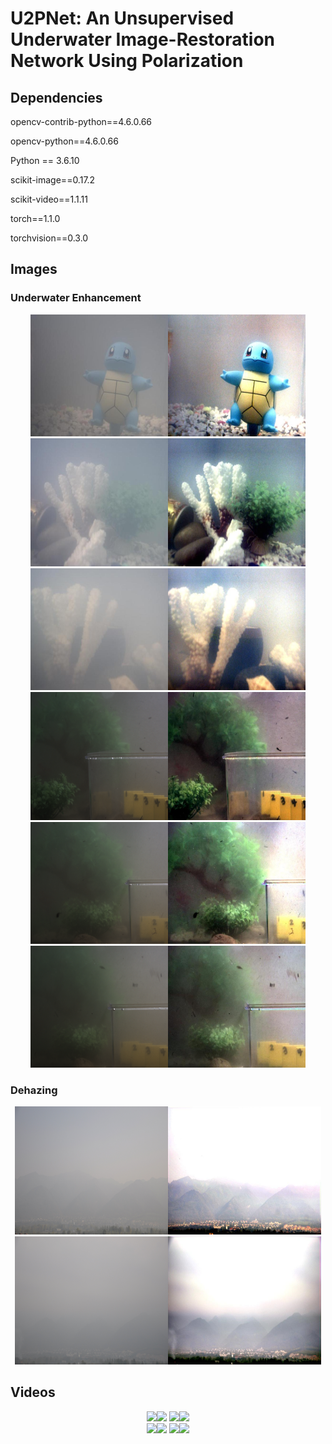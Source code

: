 <div align=left><div>

# U2PNet: An Unsupervised Underwater Image-Restoration Network Using Polarization

<div align=left><div>

## Dependencies

opencv-contrib-python==4.6.0.66

opencv-python==4.6.0.66

Python == 3.6.10

scikit-image==0.17.2

scikit-video==1.1.11

torch==1.1.0

torchvision==0.3.0



<div align=left><div>
  
## Images

### Underwater Enhancement

<div align=center><img src="https://github.com/polwork/U-2Pnet/blob/main/Images_Output/image20Imax.jpg" width="220" height="195" ><img src="https://github.com/polwork/U-2Pnet/blob/main/Images_Output/r20.bmp" width="220" height="195">    <img src="https://github.com/polwork/U-2Pnet/blob/main/Images_Output/image60Imax.jpg" width="220" height="205" ><img src="https://github.com/polwork/U-2Pnet/blob/main/Images_Output/r60.bmp" width="220" height="205"><div>

<div align=center><img src="https://github.com/polwork/U-2Pnet/blob/main/Images_Output/image140Imax.jpg" width="220" height="195" ><img src="https://github.com/polwork/U-2Pnet/blob/main/Images_Output/r140.bmp" width="220" height="195">    <img src="https://github.com/polwork/U-2Pnet/blob/main/Images_Output/S0_5L_frame4.bmp" width="220" height="205" ><img src="https://github.com/polwork/U-2Pnet/blob/main/Images_Output/5L_frame4Imax.jpg" width="220" height="205"><div>

<div align=center><img src="https://github.com/polwork/U-2Pnet/blob/main/Images_Output/S0_10L_frame17.bmp" width="220" height="195" ><img src="https://github.com/polwork/U-2Pnet/blob/main/Images_Output/10L_frame17Imax.jpg" width="220" height="195">    <img src="https://github.com/polwork/U-2Pnet/blob/main/Images_Output/S0_15L_frame9.bmp" width="220" height="195" ><img src="https://github.com/polwork/U-2Pnet/blob/main/Images_Output/15L_frame9Imax.jpg" width="220" height="195"><div>

<div align=left><div>

### Dehazing

<div align=center><img src="https://github.com/polwork/U-2Pnet/blob/main/Images_Output/haze1.jpg" width="245" height="205" ><img src="https://github.com/polwork/U-2Pnet/blob/main/Images_Output/dehaze1.png" width="245" height="205">    <img src="https://github.com/polwork/U-2Pnet/blob/main/Images_Output/haze2.jpg" width="245" height="205" ><img src="https://github.com/polwork/U-2Pnet/blob/main/Images_Output/dehaze2.png" width="245" height="205"><div>

<div align=left><div>
  
## Videos

<div align=center><img src="https://github.com/polwork/U-2Pnet/blob/main/Video/Viedeo1-Ori.gif"><img src="https://github.com/polwork/U-2Pnet/blob/main/Video/Viedeo1-U2P.gif">  <img src="https://github.com/polwork/U-2Pnet/blob/main/Video/Viedeo2-Ori.gif" ><img src="https://github.com/polwork/U-2Pnet/blob/main/Video/Viedeo2-U2P.gif"><div>

<div align=center><img src="https://github.com/polwork/U-2Pnet/blob/main/Video/Viedeo3-Ori.gif"><img src="https://github.com/polwork/U-2Pnet/blob/main/Video/Viedeo3-U2P.gif">  <img src="https://github.com/polwork/U-2Pnet/blob/main/Video/Viedeo4-Ori.gif" ><img src="https://github.com/polwork/U-2Pnet/blob/main/Video/Viedeo4-U2P.gif"><div>

<div align=left><div>

  
